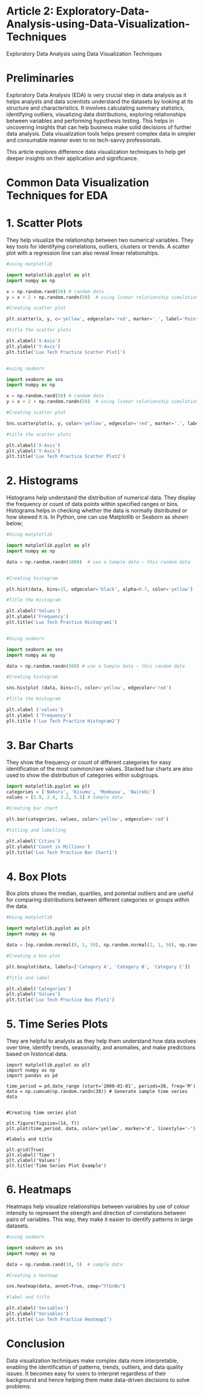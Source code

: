 # Article 2: Exploratory-Data-Analysis-using-Data-Visualization-Techniques

Exploratory Data Analysis using Data Visualization Techniques


# **Preliminaries**

Exploratory Data Analysis (EDA) is very crucial step in data analysis as it helps analysts and data scientists understand the datasets by looking at its structure and characteristics. It involves calculating summary statistics, identifying outliers, visualizing data distributions, exploring relationships between variables and performing hypothesis testing. This helps in uncovering insights that can help business make solid decisions of further data analysis. Data visualization tools helps present complex data in simpler and consumable manner even to no tech-savvy professionals. 

This article explores difference data visualization techniques to help get deeper insights on their application and significance. 

# **Common Data Visualization Techniques for EDA**


# **1. Scatter Plots**

They help visualize the relationship between two numerical variables. They key tools for identifying correlations, outliers, clusters or trends. A scatter plot with a regression line can also reveal linear relationships.

```python
#using matplotlib

import matplotlib.pyplot as plt
import numpy as np

x = np.random.rand(50) # random data
y = x + 2 + np.random.randn(50)  # using linear relationship simulation

#Creating scatter plot

plt.scatter(x, y, c='yellow', edgecolor='red', marker='.', label='Points')

#title the scatter plots

plt.xlabel('X-Axis')
plt.ylabel('Y-Axis')
plt.title('Lux Tech Practice Scatter Plot1')


#using seaborn

import seaborn as sns
import numpy as np

x = np.random.rand(50) # random data
y = x + 2 + np.random.randn(50)  # using linear relationship simulation

#Creating scatter plot

Sns.scatterplot(x, y, color='yellow', edgecolor='red', marker='.', label='Points')

#title the scatter plots

plt.xlabel('X-Axis')
plt.ylabel('Y-Axis')
plt.title('Lux Tech Practice Scatter Plot2')
```

# **2. Histograms**

Histograms help understand the distribution of numerical data. They display the frequency or count of data points within specified ranges or bins. Histograms helps in checking whether the data is normally distributed or how skewed it is.
In Python, one can use Matplotlib or Seaborn as shown below;

```python
#Using matplotlib

import matplotlib.pyplot as plt
import numpy as np

data = np.random.randn(1000)  # use a Sample data – this random data


#Creating histogram

plt.hist(data, bins=15, edgecolor='black', alpha=0.7, color='yellow')

#Title the Histogram

plt.xlabel('Values')
plt.ylabel('Frequency')
plt.title('Lux Tech Practice Histogram1')


#Using seaborn

import seaborn as sns
import numpy as np

data = np.random.randn(500) # use a Sample data – this random data

#Creating histogram

sns.histplot (data, bins=15, color='yellow', edgecolor='red')

#Title the Histogram

plt.xlabel ('values')
plt.ylabel ('frequency')
plt.title ('Lux Tech Practice Histogram2')

```

# **3. Bar Charts**

They show the frequency or count of different categories for easy identification of the most common/rare values. Stacked bar charts are also used to show the distribution of categories within subgroups.

```python
import matplotlib.pyplot as plt
categories = ['Nakuru', 'Kisumu', 'Mombasa', 'Nairobi']
values = [1.9, 2.4, 3.2, 5.5] # Sample data

#Creating bar chart

plt.bar(categories, values, color='yellow', edgecolor='red')

#titling and labelling 

plt.xlabel('Cities')
plt.ylabel('Count in Millions')
plt.title('Lux Tech Practice Bar Chart1')

```

# **4. Box Plots**

Box plots shows the median, quartiles, and potential outliers and are useful for comparing distributions between different categories or groups within the data.

```python
#Using matplotlib

import matplotlib.pyplot as plt
import numpy as np

data = [np.random.normal(0, 1, 50), np.random.normal(2, 1, 50), np.random.normal(4, 1, 50)] # Sample data

#Creating a box plot

plt.boxplot(data, labels=['Category A', 'Category B', 'Category C'])

#Title and label

plt.xlabel('Categories')
plt.ylabel('Values')
plt.title('Lux Tech Practice Box Plot1')

```

# **5. Time Series Plots**

They are helpful to analysts as they help them understand how data evolves over time, identify trends, seasonality, and anomalies, and make predictions based on historical data.

```
import matplotlib.pyplot as plt
import numpy as np
import pandas as pd

time_period = pd.date_range (start='2000-01-01', periods=30, freq='M')
data = np.cumsum(np.random.randn(30)) # Generate sample time series data


#Creating time series plot

plt.figure(figsize=(14, 7))
plt.plot(time_period, data, color='yellow', marker='d', linestyle='-')

#labels and title

plt.grid(True)
plt.xlabel('Time')
plt.ylabel('Values')
plt.title('Time Series Plot Example')

```

# **6. Heatmaps**

Heatmaps help visualize relationships between variables by use of colour intensity to represent the strength and direction of correlations between pairs of variables. This way, they make it easier to identify patterns in large datasets.

```python
#using seaborn

import seaborn as sns
import numpy as np

data = np.random.rand(10, 5)  # sample data

#Creating a heatmap 

sns.heatmap(data, annot=True, cmap="YlGnBu")

#label and title

plt.xlabel('Variables')
plt.ylabel('Variables')
plt.title('Lux Tech Practice Heatmap1’)

```

# **Conclusion**

Data visualization techniques make complex data more interpretable, enabling the identification of patterns, trends, outliers, and data quality issues. It becomes easy for users to interpret regardless of their background and hence helping them make data-driven decisions to solve problems. 
